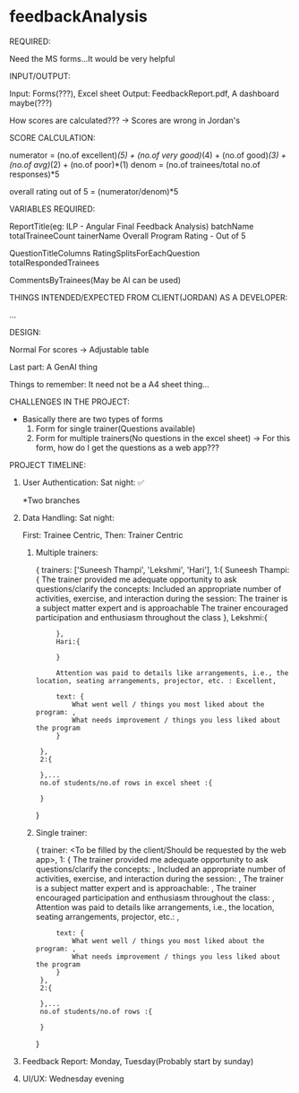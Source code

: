 # feedbackAnalysis

REQUIRED:

Need the MS forms...It would be very helpful

INPUT/OUTPUT:

Input: Forms(???), Excel sheet
Output: FeedbackReport.pdf, A dashboard maybe(???)

How scores are calculated??? -> Scores are wrong in Jordan's

SCORE CALCULATION:

numerator = (no.of excellent)*(5) + (no.of very good)*(4) + (no.of good)*(3) + (no.of avg)*(2) + (no.of poor)*(1)
denom = (no.of trainees/total no.of responses)*5

overall rating out of 5 = (numerator/denom)*5

VARIABLES REQUIRED:

ReportTitle(eg: ILP - Angular Final Feedback Analysis)
batchName
totalTraineeCount
tainerName
Overall Program Rating - Out of 5

QuestionTitleColumns
RatingSplitsForEachQuestion
totalRespondedTrainees

CommentsByTrainees(May be AI can be used)

THINGS INTENDED/EXPECTED FROM CLIENT(JORDAN) AS A DEVELOPER:

...

DESIGN:

Normal
For scores -> Adjustable table

Last part: A GenAI thing

Things to remember: It need not be a A4 sheet thing...

CHALLENGES IN THE PROJECT:

* Basically there are two types of forms
    1. Form for single trainer(Questions available)
    2. Form for multiple trainers(No questions in the excel sheet)
        -> For this form, how do I get the questions as a web app???

PROJECT TIMELINE:

1. User Authentication: Sat night: ✅

    *Two branches

2. Data Handling: Sat night:

    First: Trainee Centric,
    Then: Trainer Centric

    1. Multiple trainers:

        {
            trainers: ['Suneesh Thampi', 'Lekshmi', 'Hari'],
            1:{
                Suneesh Thampi:{
                    The trainer provided me adequate opportunity to ask questions/clarify the concepts:
                    Included an appropriate number of activities, exercise, and interaction during the session: 
                    The trainer is a subject matter expert and is approachable
                    The trainer encouraged participation and enthusiasm throughout the class
                },
                Lekshmi:{

                },
                Hari:{

                }

                Attention was paid to details like arrangements, i.e., the location, seating arrangements, projector, etc. : Excellent,
                
                text: {
                    What went well / things you most liked about the program: ,
                    What needs improvement / things you less liked about the program
                }
                
            },
            2:{

            },...
            no.of students/no.of rows in excel sheet :{

            }
        }

    2. Single trainer:

        {
            trainer: <To be filled by the client/Should be requested by the web app>,
            1: {
                The trainer provided me adequate opportunity to ask questions/clarify the concepts: ,
                Included an appropriate number of activities, exercise, and interaction during the session: ,
                The trainer is a subject matter expert and is approachable: ,
                The trainer encouraged participation and enthusiasm throughout the class: ,
                Attention was paid to details like arrangements, i.e., the location, seating arrangements, projector, etc.: , 

                text: {
                    What went well / things you most liked about the program: ,
                    What needs improvement / things you less liked about the program
                }
            },
            2:{

            },...
            no.of students/no.of rows :{

            }
        }

3. Feedback Report: Monday, Tuesday(Probably start by sunday)
4. UI/UX: Wednesday evening

